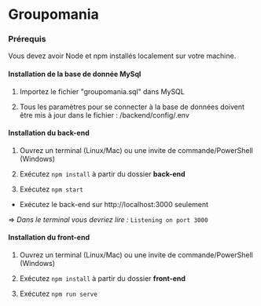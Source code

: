 # Groupomania

### Prérequis

Vous devez avoir Node et npm installés localement sur votre machine.

#### Installation de la base de donnée MySql

1. Importez le fichier "groupomania.sql" dans MySQL

2. Tous les paramètres pour se connecter à la base de données doivent être mis à jour dans le fichier : /backend/config/.env

#### Installation du back-end

1. Ouvrez un terminal (Linux/Mac) ou une invite de commande/PowerShell (Windows)

2. Exécutez ```npm install``` à partir du dossier **back-end**

3. Exécutez ```npm start```
- Exécutez le back-end sur http://localhost:3000 seulement

=> *Dans le terminal vous devriez lire :* ```Listening on port 3000```

#### Installation du front-end

1. Ouvrez un terminal (Linux/Mac) ou une invite de commande/PowerShell (Windows)

2. Exécutez ```npm install``` à partir du dossier **front-end**

4. Exécutez ```npm run serve```
